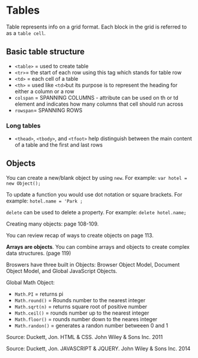 # Tables
Table represents info on a grid format. Each block in the grid is referred to as a `table cell`. 

## Basic table structure
  * `<table>` = used to create table 
  * `<tr>`= the start of each row using this tag which stands for table row
  * `<td>` = each cell of a table 
  * `<th>` = used like `<td>`but its purpose is to represent the heading for either a column or a row
  * `colspan` = SPANNING COLUMNS - attribute can be used on th or td element and indicates how many columns that cell should run across 
  * `rowspan`= SPANNING ROWS

  ### Long tables
  * `<thead>`, `<tbody>`, and `<tfoot>` help distinguish between the main content of a table and the first and last rows 

  ## Objects
You can create a new/blank object by using `new`. For example: 
    `var hotel = new Object();`

To update a function you would use dot notation or square brackets. For example:
    `hotel.name = 'Park ; `

`delete` can be used to delete a property. For example:
    `delete hotel.name;`

Creating many objects: page 108-109. 

You can review recap of ways to create objects on page 113. 

**Arrays are objects**. You can combine arrays and objects to create complex data structures. (page 119)

Broswers have three  built in Objects: Browser Object Model, Document Object Model, and Global JavaScript Objects. 

Global Math Object:
  * `Math.PI` = returns pi
  * `Math.round()` = Rounds number to the nearest integer
  * `Math.sqrt(n)` = returns square root of positive number
  * `Math.ceil()` = rounds number up to the nearest integer
  * `Math.floor()` = rounds number down to the neares integer
  * `Math.randon()` = generates a randon number betweeen 0 and 1
  

Source: Duckett, Jon. HTML & CSS. John Wiley & Sons Inc. 2011

Source: Duckett, Jon. JAVASCRIPT & JQUERY. John Wiley & Sons Inc. 2014 